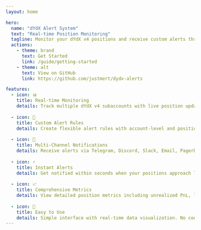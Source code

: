 ```yaml
---
layout: home

hero:
  name: "dYdX Alert System"
  text: "Real-time Position Monitoring"
  tagline: Monitor your dYdX v4 positions and receive custom alerts through multiple notification channels
  actions:
    - theme: brand
      text: Get Started
      link: /guide/getting-started
    - theme: alt
      text: View on GitHub
      link: https://github.com/justmert/dydx-alerts

features:
  - icon: 📊
    title: Real-time Monitoring
    details: Track multiple dYdX v4 subaccounts with live position updates, margin ratios, and liquidation distances.
  
  - icon: 🔔
    title: Custom Alert Rules
    details: Create flexible alert rules with account-level and position-level conditions. Set your own thresholds and comparison operators.
  
  - icon: 📢
    title: Multi-Channel Notifications
    details: Receive alerts via Telegram, Discord, Slack, Email, PagerDuty, or custom webhooks.
  
  - icon: ⚡
    title: Instant Alerts
    details: Get notified within seconds when your positions approach liquidation or meet custom conditions.
  
  - icon: 📈
    title: Comprehensive Metrics
    details: View detailed position metrics including unrealized PnL, leverage, funding payments, and liquidation prices.
  
  - icon: 🎯
    title: Easy to Use
    details: Simple interface with real-time data visualization. No coding required to set up monitoring and alerts.
---
```


